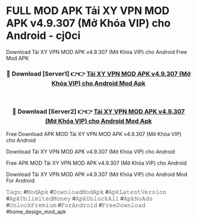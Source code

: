 # FULL MOD APK Tải XY VPN MOD APK v4.9.307 (Mở Khóa VIP) cho Android - cj0ci
Download Tải XY VPN MOD APK v4.9.307 (Mở Khóa VIP) cho Android Free Mod APK

<div align="center">
<h3>🔴 Download [Server1] 👉👉 <a href="https://apk-comot.site?title=Tải_XY_VPN_MOD_APK_v4.9.307_(Mở_Khóa_VIP)_cho_Android">Tải XY VPN MOD APK v4.9.307 (Mở Khóa VIP) cho Android Mod Apk</a></h3><br>

<h3>🔴 Download [Server2] 👉👉 <a href="https://apk-comot.site?title=Tải_XY_VPN_MOD_APK_v4.9.307_(Mở_Khóa_VIP)_cho_Android">Tải XY VPN MOD APK v4.9.307 (Mở Khóa VIP) cho Android Mod Apk</a></h3>
</div>


Free Download APK MOD Tải XY VPN MOD APK v4.9.307 (Mở Khóa VIP) cho Android

Download Tải XY VPN MOD APK v4.9.307 (Mở Khóa VIP) cho Android 

Free APK MOD Tải XY VPN MOD APK v4.9.307 (Mở Khóa VIP) cho Android 

Download Tải XY VPN MOD APK v4.9.307 (Mở Khóa VIP) cho Android Mod For Android

𝚃𝚊𝚐𝚜: #𝙼𝚘𝚍𝙰𝚙𝚔 #𝙳𝚘𝚠𝚗𝚕𝚘𝚊𝚍𝙼𝚘𝚍𝙰𝚙𝚔 #𝙰𝚙𝚔𝙻𝚊𝚝𝚎𝚜𝚝𝚅𝚎𝚛𝚜𝚒𝚘𝚗 #𝙰𝚙𝚔𝚄𝚗𝚕𝚒𝚖𝚒𝚝𝚎𝚍𝙼𝚘𝚗𝚎𝚢 #𝙰𝚙𝚔𝚄𝚗𝚕𝚘𝚌𝚔𝙰𝚕𝚕 #𝙰𝚙𝚔𝙽𝚘𝙰𝚍𝚜 #𝚄𝚗𝚕𝚘𝚌𝚔𝙿𝚛𝚎𝚖𝚒𝚞𝚖 #𝙵𝚘𝚛𝙰𝚗𝚍𝚛𝚘𝚒𝚍 #𝙵𝚛𝚎𝚎𝙳𝚘𝚠𝚗𝚕𝚘𝚊𝚍 #home_design_mod_apk